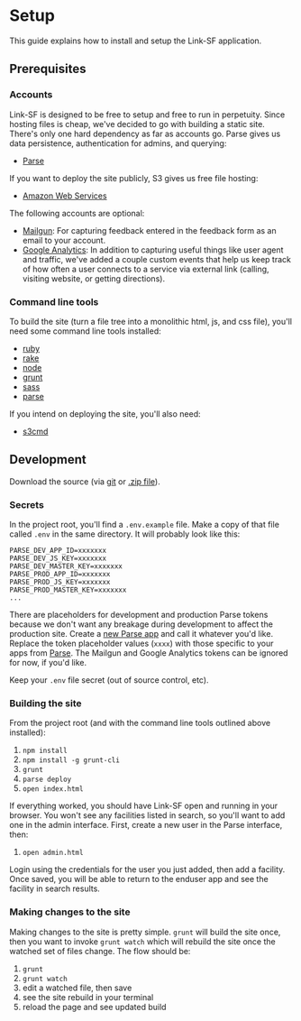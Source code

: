 # Setup

This guide explains how to install and setup the Link-SF application.

## Prerequisites

### Accounts

Link-SF is designed to be free to setup and free to run in perpetuity. Since hosting files is cheap, we've decided to go with building a static site. There's only one hard dependency as far as accounts go. Parse gives us data persistence, authentication for admins, and querying:

* [Parse](https://parse.com/#signup)

If you want to deploy the site publicly, S3 gives us free file hosting:

* [Amazon Web Services](http://aws.amazon.com/s3/?nc1=h_l2_sc)

The following accounts are optional:

* [Mailgun](http://www.mailgun.com/): For capturing feedback entered in the feedback form as an email to your account.
* [Google Analytics](http://www.google.com/analytics/): In addition to capturing useful things like user agent and traffic, we've added a couple custom events that help us keep track of how often a user connects to a service via external link (calling, visiting website, or getting directions).

### Command line tools

To build the site (turn a file tree into a monolithic html, js, and css file), you'll need some command line tools installed:

* [ruby](https://www.ruby-lang.org/)
* [rake](http://rake.rubyforge.org/)
* [node](http://nodejs.org/)
* [grunt](http://gruntjs.com/)
* [sass](http://sass-lang.com/)
* [parse](https://www.parse.com/docs/cloud_code_guide)

If you intend on deploying the site, you'll also need:

* [s3cmd](http://s3tools.org/s3cmd)

## Development

Download the source (via [git](git@github.com:zendesk/linksf.git) or [.zip file](https://github.com/zendesk/linksf/archive/master.zip)).

### Secrets

In the project root, you'll find a `.env.example` file. Make a copy of that file called `.env` in the same directory. It will probably look like this:

```
PARSE_DEV_APP_ID=xxxxxxx
PARSE_DEV_JS_KEY=xxxxxxx
PARSE_DEV_MASTER_KEY=xxxxxxx
PARSE_PROD_APP_ID=xxxxxxx
PARSE_PROD_JS_KEY=xxxxxxx
PARSE_PROD_MASTER_KEY=xxxxxxx
...
```

There are placeholders for development and production Parse tokens because we don't want any breakage during development to affect the production site. Create a [new Parse app](https://parse.com/apps/new) and call it whatever you'd like. Replace the token placeholder values (`xxxx`) with those specific to your apps from [Parse](https://parse.com/account/keys). The Mailgun and Google Analytics tokens can be ignored for now, if you'd like.

Keep your `.env` file secret (out of source control, etc).

### Building the site

From the project root (and with the command line tools outlined above installed):

1. `npm install`
1. `npm install -g grunt-cli`
1. `grunt`
1. `parse deploy`
1. `open index.html`

If everything worked, you should have Link-SF open and running in your browser. You won't see any facilities listed in search, so you'll want to add one in the admin interface. First, create a new user in the Parse interface, then:

1. `open admin.html`

Login using the credentials for the user you just added, then add a facility. Once saved, you will be able to return to the enduser app and see the facility in search results.

### Making changes to the site

Making changes to the site is pretty simple. `grunt` will build the site once, then you want to invoke `grunt watch` which will rebuild the site once the watched set of files change. The flow should be:

1. `grunt`
1. `grunt watch`
1. edit a watched file, then save
1. see the site rebuild in your terminal
1. reload the page and see updated build
